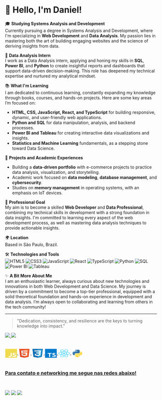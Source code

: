 # 👋 Hello, I'm Daniel!

🎓 **Studying Systems Analysis and Development**  
Currently pursuing a degree in Systems Analysis and Development, where I'm specializing in **Web Development** and **Data Analysis**. My passion lies in mastering both the art of building engaging websites and the science of deriving insights from data.

💼 **Data Analysis Intern**  
I work as a Data Analysis intern, applying and honing my skills in **SQL**, **Power BI**, and **Python** to create insightful reports and dashboards that support data-driven decision-making. This role has deepened my technical expertise and nurtured my analytical mindset.

📚 **What I'm Learning**  
I am dedicated to continuous learning, constantly expanding my knowledge through books, courses, and hands-on projects. Here are some key areas I’m focused on:

- **HTML, CSS, JavaScript, React, and TypeScript** for building responsive, dynamic, and user-friendly web applications.
- **Python and SQL** for data manipulation, analysis, and backend processes.
- **Power BI and Tableau** for creating interactive data visualizations and insights.
- **Statistics and Machine Learning** fundamentals, as a stepping stone toward Data Science.

🚀 **Projects and Academic Experiences**  
- Building a **data-driven portfolio** with e-commerce projects to practice data analysis, visualization, and storytelling.
- Academic work focused on **data modeling**, **database management**, and **cybersecurity**.
- Studies on **memory management** in operating systems, with an emphasis on IoT devices.

🌟 **Professional Goal**  
My aim is to become a skilled **Web Developer** and **Data Professional**, combining my technical skills in development with a strong foundation in data insights. I'm committed to learning every aspect of the web development process, as well as mastering data analysis techniques to provide actionable insights.

🌍 **Location**  
Based in São Paulo, Brazil.


🛠️ **Technologies and Tools**  
![HTML5](https://cdn-icons-png.flaticon.com/512/732/732212.png) ![CSS3](https://cdn-icons-png.flaticon.com/512/732/732190.png) ![JavaScript](https://cdn-icons-png.flaticon.com/512/919/919828.png) ![React](https://cdn-icons-png.flaticon.com/512/919/919851.png) ![TypeScript](https://cdn-icons-png.flaticon.com/512/919/919832.png) ![Python](https://cdn-icons-png.flaticon.com/512/5968/5968350.png) ![SQL](https://cdn-icons-png.flaticon.com/512/5815/5815807.png) ![Power BI](https://cdn-icons-png.flaticon.com/512/732/732228.png) ![Tableau](https://cdn-icons-png.flaticon.com/512/732/732200.png)

✨ **A Bit More About Me**  
I am an enthusiastic learner, always curious about new technologies and innovations in both Web Development and Data Science. My journey is driven by a commitment to become a top-tier professional, equipped with a solid theoretical foundation and hands-on experience in development and data analysis. I’m always open to collaborating and learning from others in the tech community!

---

> "Dedication, consistency, and resilience are the keys to turning knowledge into impact."


<div>
<a href="https://github.com/bdancost">
<img loading="lazy" height="180em" src="https://github-readme-stats.vercel.app/api/top-langs/?username=bdancost&layout=compact&langs_count=7&theme=dracula"/>
<img loading="lazy" height="180em" src="https://github-readme-stats.vercel.app/api?username=bdancost&show_icons=true&theme=dracula&include_all_commits=true&count_private=true"/>
</div>

<br>

<div style="display: inline_block"><br>
  <img align="center" alt="Js" height="30" width="40" src="https://raw.githubusercontent.com/devicons/devicon/master/icons/javascript/javascript-plain.svg">
  <img align="center" alt="HTML" height="30" width="40" src="https://raw.githubusercontent.com/devicons/devicon/master/icons/html5/html5-original.svg">
  <img align="center" alt="CSS" height="30" width="40" src="https://raw.githubusercontent.com/devicons/devicon/master/icons/css3/css3-original.svg">
  <img align="center" alt="Typescript" height="30" width="40" src="https://raw.githubusercontent.com/devicons/devicon/master/icons/typescript/typescript-original.svg">
  <img align="center" alt="React" height="30" width="40" src="https://raw.githubusercontent.com/devicons/devicon/master/icons/react/react-original.svg">
  <img align="center" alt="Python" height="30" width="40" src="https://raw.githubusercontent.com/devicons/devicon/master/icons/python/python-original.svg">
</div>
 
 <br>
 
  ### Para contato e networking me segue nas redes abaixo!

  <br>
 
<div> 
  
  <a href="https://discord.com/channels/@me" target="_blank"><img src="https://img.shields.io/badge/Discord-7289DA?style=for-the-badge&logo=discord&logoColor=white" 
  target="_blank"></a>
  <a href = "mailto:pr.danfc88@gmail.com"><img loading="lazy" src="https://img.shields.io/badge/Gmail-D14836?style=for-the-badge&logo=gmail&logoColor=white" target="_blank"></a>
  <a href="https://www.linkedin.com/in/daniel-fernandes1988/" target="_blank"><img loading="lazy" src="https://img.shields.io/badge/-LinkedIn-%230077B5?style=for-the-badge&logo=linkedin&logoColor=white" target="_blank"></a>
 
</div>
